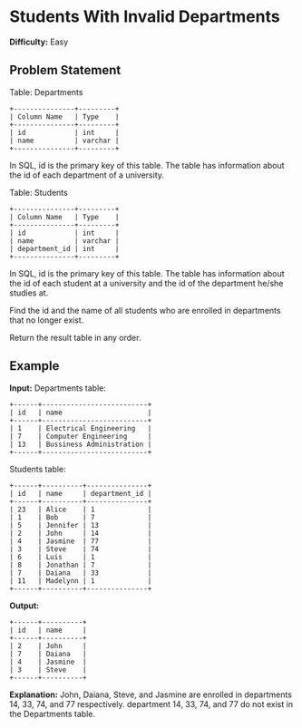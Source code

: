 # Students With Invalid Departments

**Difficulty:** Easy

## Problem Statement

Table: Departments

```
+---------------+---------+
| Column Name   | Type    |
+---------------+---------+
| id            | int     |
| name          | varchar |
+---------------+---------+
```

In SQL, id is the primary key of this table.
The table has information about the id of each department of a university.

Table: Students

```
+---------------+---------+
| Column Name   | Type    |
+---------------+---------+
| id            | int     |
| name          | varchar |
| department_id | int     |
+---------------+---------+
```

In SQL, id is the primary key of this table.
The table has information about the id of each student at a university and the id of the department he/she studies at.

Find the id and the name of all students who are enrolled in departments that no longer exist.

Return the result table in any order.

## Example

**Input:**
Departments table:
```
+------+--------------------------+
| id   | name                     |
+------+--------------------------+
| 1    | Electrical Engineering   |
| 7    | Computer Engineering     |
| 13   | Bussiness Administration |
+------+--------------------------+
```

Students table:
```
+------+----------+---------------+
| id   | name     | department_id |
+------+----------+---------------+
| 23   | Alice    | 1             |
| 1    | Bob      | 7             |
| 5    | Jennifer | 13            |
| 2    | John     | 14            |
| 4    | Jasmine  | 77            |
| 3    | Steve    | 74            |
| 6    | Luis     | 1             |
| 8    | Jonathan | 7             |
| 7    | Daiana   | 33            |
| 11   | Madelynn | 1             |
+------+----------+---------------+
```

**Output:**
```
+------+----------+
| id   | name     |
+------+----------+
| 2    | John     |
| 7    | Daiana   |
| 4    | Jasmine  |
| 3    | Steve    |
+------+----------+
```

**Explanation:**
John, Daiana, Steve, and Jasmine are enrolled in departments 14, 33, 74, and 77 respectively. department 14, 33, 74, and 77 do not exist in the Departments table.
